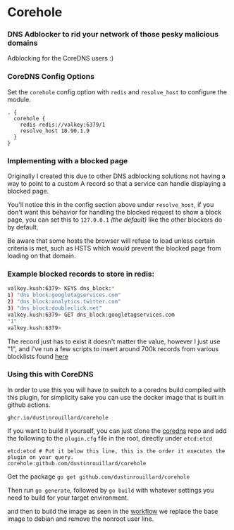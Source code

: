 # Corehole

### DNS Adblocker to rid your network of those pesky malicious domains

Adblocking for the CoreDNS users :)

### CoreDNS Config Options

Set the `corehole` config option with `redis` and `resolve_host` to configure the module.

```
. {
  corehole {
    redis redis://valkey:6379/1
    resolve_host 10.90.1.9
  }
}
```

### Implementing with a blocked page

Originally I created this due to other DNS adblocking solutions not having a way to point to a custom A record so that a service can handle displaying a blocked page.

You'll notice this in the config section above under `resolve_host`, if you don't want this behavior for handling the blocked request to show a block page, you can set this to `127.0.0.1` *(the default)* like the other blockers do by default.

Be aware that some hosts the browser will refuse to load unless certain criteria is met, such as HSTS which would prevent the blocked page from loading on that domain.

### Example blocked records to store in redis:

```sh
valkey.kush:6379> KEYS dns_block:*
1) "dns_block:googletagservices.com"
2) "dns_block:analytics.twitter.com"
3) "dns_block:doubleclick.net"
valkey.kush:6379> GET dns_block:googletagservices.com
"1"
valkey.kush:6379> 
```

The record just has to exist it doesn't matter the value, however I just use "1", and I've run a few scripts to insert around 700k records from various blocklists found [here](https://github.com/blocklistproject/Lists)

### Using this with CoreDNS

In order to use this you will have to switch to a coredns build compiled with this plugin, for simplicity sake you can use the docker image that is built in github actions.

`ghcr.io/dustinrouillard/corehole`

If you want to build it yourself, you can just clone the [coredns](https://github.com/coredns/coredns) repo and add the following to the `plugin.cfg` file in the root, directly under `etcd:etcd`

```
etcd:etcd # Put it below this line, this is the order it executes the plugin on your query.
corehole:github.com/dustinrouillard/corehole
```

Get the package `go get github.com/dustinrouillard/corehole`

Then run `go generate`, followed by `go build` with whatever settings you need to build for your target environment.

and then to build the image as seen in the [workflow](https://github.com/dustinrouillard/corehole/blob/main/.github/workflows/production.yaml#L57) we replace the base image to debian and remove the nonroot user line.
